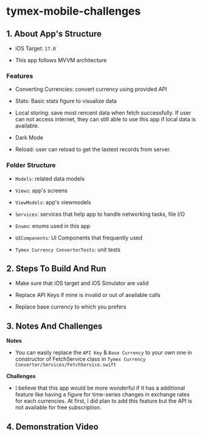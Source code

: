 # tymex-mobile-challenges
## 1. About App's Structure

- iOS Target: `17.0`

- This app follows MVVM architecture

### Features

- Converting Currencies: convert currency using provided API

- Stats: Basic stats figure to visualize data

- Local storing: save most rencent data when fetch successfully. If user can not access internet, they can still able to use this app if local data is available.

- Dark Mode

- Reload: user can reload to get the lastest records from server.

### Folder Structure

- `Models`: related data models

- `Views`: app's screens

- `ViewModels`: app's viewmodels

- `Services`: services that help app to handle networking tasks, file I/O

- `Enums`: enums used in this app

- `UIComponents`: UI Components that frequently used

- `Tymex Currency ConverterTests`: unit tests


## 2. Steps To Build And Run

- Make sure that iOS target and iOS Simulator are valid 

- Replace API Keys if mine is invalid or out of available calls

- Replace base currency to which you prefers

## 3. Notes And Challenges

**Notes**
- You can easily replace the `API Key` & `Base Currency` to your own one in constructor of FetchService class in `Tymex Currency Converter/Services/FetchService.swift`

**Challenges**
- I believe that this app would be more wonderful if it has a additional feature like having a figure for time-series changes in exchange rates for each currencies. At first, I did plan to add this feature but the API is not available for free subscription.

## 4. Demonstration Video
